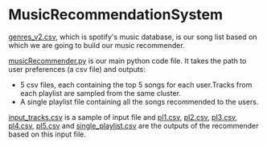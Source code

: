 # MusicRecommendationSystem


[genres_v2.csv](https://github.com/AnitaSoroush/MusicRecommendationSystem/blob/main/genres_v2.csv), which is spotify's music database, is our song list based on which we are going to build our music recommender.


[musicRecommender.py](https://github.com/AnitaSoroush/MusicRecommendationSystem/blob/main/musicRecommender.py) is our main python code file. It takes the path to user preferences (a csv file) and outputs:
  * 5 csv files, each containing the top 5 songs for each user.Tracks from each playlist are sampled from the same cluster.
  * A single playlist file containing all the songs recommended to the users.


[input_tracks.csv](https://github.com/AnitaSoroush/MusicRecommendationSystem/blob/main/input_tracks.csv) is a sample of input file and [pl1.csv](https://github.com/AnitaSoroush/MusicRecommendationSystem/blob/main/pl1.csv), [pl2.csv](https://github.com/AnitaSoroush/MusicRecommendationSystem/blob/main/pl2.csv), [pl3.csv](https://github.com/AnitaSoroush/MusicRecommendationSystem/blob/main/pl3.csv), [pl4.csv](https://github.com/AnitaSoroush/MusicRecommendationSystem/blob/main/pl4.csv),  [pl5.csv](https://github.com/AnitaSoroush/MusicRecommendationSystem/blob/main/pl5.csv) and [single_playlist.csv](https://github.com/AnitaSoroush/MusicRecommendationSystem/blob/main/single_playlist.csv) are the outputs of the recommender based on this input file.



